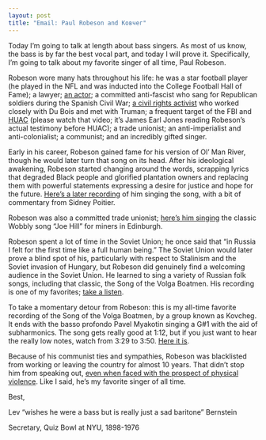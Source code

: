 ```yaml
---
layout: post
title: "Email: Paul Robeson and Kовчег"
---
```


Today I’m going to talk at length about bass singers. As most of us know, the bass is by far the best vocal part, and today I will prove it. Specifically, I’m going to talk about my favorite singer of all time, Paul Robeson.

Robeson wore many hats throughout his life: he was a star football player (he played in the NFL and was inducted into the College Football Hall of Fame); a lawyer; [an actor](https://www.youtube.com/watch?v=IppiuQ0hD9g); a committed anti-fascist who sang for Republican soldiers during the Spanish Civil War; [a civil rights activist](https://www.youtube.com/watch?v=puOIdh944vk) who worked closely with Du Bois and met with Truman; a frequent target of the FBI and [HUAC](https://www.youtube.com/watch?v=JJ79EgBhVPk) (please watch that video; it’s James Earl Jones reading Robeson’s actual testimony before HUAC); a trade unionist; an anti-imperialist and anti-colonialist; a communist; and an incredibly gifted singer.

Early in his career, Robeson gained fame for his version of Ol’ Man River, though he would later turn that song on its head. After his ideological awakening, Robeson started changing around the words, scrapping lyrics that degraded Black people and glorified plantation owners and replacing them with powerful statements expressing a desire for justice and hope for the future. [Here’s a later recording](https://www.youtube.com/watch?v=iEQEeNhtosg) of him singing the song, with a bit of commentary from Sidney Poitier.

Robeson was also a committed trade unionist; [here’s him singing](https://www.youtube.com/watch?v=B0bezsMVU7c) the classic Wobbly song “Joe Hill” for miners in Edinburgh.

Robeson spent a lot of time in the Soviet Union; he once said that “in Russia I felt for the first time like a full human being.” The Soviet Union would later prove a blind spot of his, particularly with respect to Stalinism and the Soviet invasion of Hungary, but Robeson did genuinely find a welcoming audience in the Soviet Union. He learned to sing a variety of Russian folk songs, including that classic, the Song of the Volga Boatmen. His recording is one of my favorites; [take a listen](https://www.youtube.com/watch?v=KfsWoNpHg2s).

To take a momentary detour from Robeson: this is my all-time favorite recording of the Song of the Volga Boatmen, by a group known as Kovcheg. It ends with the basso profondo Pavel Myakotin singing a G#1 with the aid of subharmonics. The song gets really good at 1:12, but if you just want to hear the really low notes, watch from 3:29 to 3:50. [Here it is](https://www.youtube.com/watch?v=SRe1dsXs6_s).

Because of his communist ties and sympathies, Robeson was blacklisted from working or leaving the country for almost 10 years. That didn’t stop him from speaking out, [even when faced with the prospect of physical violence](https://en.wikipedia.org/wiki/Peekskill_riots). Like I said, he’s my favorite singer of all time.


Best,

Lev “wishes he were a bass but is really just a sad baritone” Bernstein

Secretary, Quiz Bowl at NYU, 1898-1976